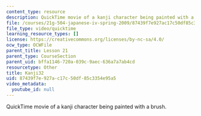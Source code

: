 ```yaml
---
content_type: resource
description: QuickTime movie of a kanji character being painted with a brush.
file: /courses/21g-504-japanese-iv-spring-2009/87439f7e927ac17c50df85c3354e95a5_Kanji32.mov
file_type: video/quicktime
learning_resource_types: []
license: https://creativecommons.org/licenses/by-nc-sa/4.0/
ocw_type: OCWFile
parent_title: Lesson 21
parent_type: CourseSection
parent_uid: bffa1146-720a-039c-9aec-636a7a7ab4cd
resourcetype: Other
title: Kanji32
uid: 87439f7e-927a-c17c-50df-85c3354e95a5
video_metadata:
  youtube_id: null
---
```

QuickTime movie of a kanji character being painted with a brush.